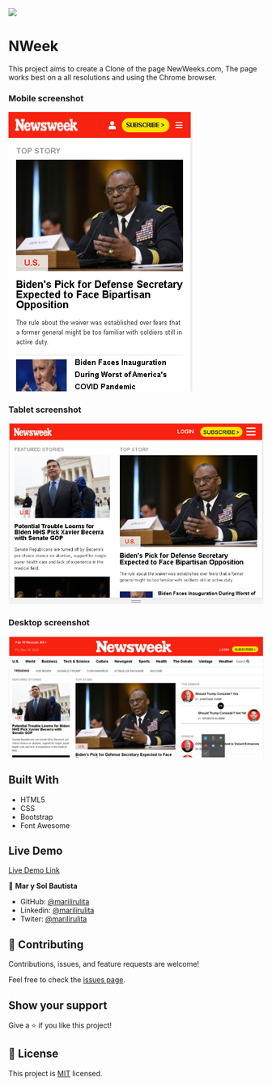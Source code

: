 ![](https://img.shields.io/badge/Microverse-blueviolet)

# NWeek
This project aims to create a Clone of the page NewWeeks.com, The page works best on a all resolutions and using the Chrome browser.

### Mobile screenshot
![Mobile screenshot](./assets/img/mob-screen.png)

### Tablet screenshot
![Tablet screenshot](./assets/img/tablet-screen.png)

### Desktop screenshot
![Desktop screenshot](./assets/img/desktop-screen.png)

## Built With

- HTML5
- CSS
- Bootstrap
- Font Awesome


## Live Demo

[Live Demo Link](https://marilirulita.github.io/NWeek/)

👤 **Mar y Sol Bautista**

- GitHub: [@marilirulita](https://github.com/marilirulita)
- Linkedin: [@marilirulita](https://www.linkedin.com/in/mar-y-sol-bautista-5a6894151/)
- Twiter: [@marilirulita](https://twitter.com/marylirulita)



## 🤝 Contributing

Contributions, issues, and feature requests are welcome!

Feel free to check the [issues page](https://github.com/marilirulita/The-Next-Web-Clone/issues).

## Show your support

Give a ⭐️ if you like this project!

## 📝 License

This project is [MIT](LICENSE) licensed.
